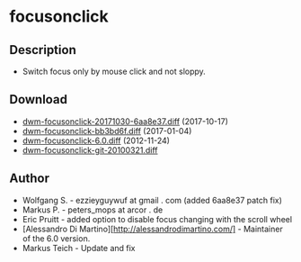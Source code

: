 # focusonclick

## Description

 * Switch focus only by mouse click and not sloppy.

## Download

 * [dwm-focusonclick-20171030-6aa8e37.diff](dwm-focusonclick-20171030-6aa8e37.diff) (2017-10-17)
 * [dwm-focusonclick-bb3bd6f.diff](dwm-focusonclick-bb3bd6f.diff) (2017-01-04)
 * [dwm-focusonclick-6.0.diff](dwm-focusonclick-6.0.diff) (2012-11-24)
 * [dwm-focusonclick-git-20100321.diff](dwm-focusonclick-git-20100321.diff)

## Author

 * Wolfgang S. - ezzieyguywuf at gmail . com (added 6aa8e37 patch fix)
 * Markus P. - peters_mops at arcor . de
 * Eric Pruitt - added option to disable focus changing with the scroll wheel
 * [Alessandro Di Martino][http://alessandrodimartino.com/] - Maintainer of the 6.0 version.
 * Markus Teich - Update and fix
